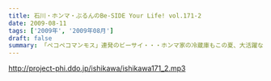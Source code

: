 ```yaml
---
title: 石川・ホンマ・ぶるんのBe-SIDE Your Life! vol.171-2
date: 2009-08-11
tags: ['2009年', '2009年08月']
draft: false
summary: 「ペコペコマンモス」連発のビーサイ・・・ホンマ家の冷蔵庫もこの夏、大活躍なようで、昨日はピノを大量購入したそうな。NAMAE
---
```


http://project-phi.ddo.jp/ishikawa/ishikawa171_2.mp3
